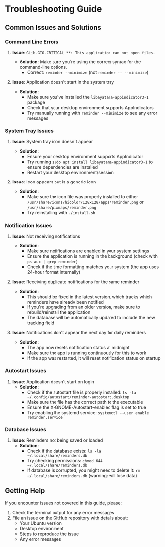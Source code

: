 # Troubleshooting Guide

## Common Issues and Solutions

### Command Line Errors

1. **Issue**: `GLib-GIO-CRITICAL **: This application can not open files.`
   - **Solution**: Make sure you're using the correct syntax for the command-line options. 
     - Correct: `reminder --minimize` (not `reminder -- --minimize`)

2. **Issue**: Application doesn't start in the system tray
   - **Solution**: 
     - Make sure you've installed the `libayatana-appindicator3-1` package
     - Check that your desktop environment supports AppIndicators
     - Try manually running with `reminder --minimize` to see any error messages

### System Tray Issues

1. **Issue**: System tray icon doesn't appear
   - **Solution**:
     - Ensure your desktop environment supports AppIndicator
     - Try running `sudo apt install libayatana-appindicator3-1` to ensure dependencies are installed
     - Restart your desktop environment/session

2. **Issue**: Icon appears but is a generic icon
   - **Solution**: 
     - Make sure the icon file was properly installed to either `/usr/share/icons/hicolor/128x128/apps/reminder.png` or `/usr/share/pixmaps/reminder.png`
     - Try reinstalling with `./install.sh`

### Notification Issues

1. **Issue**: Not receiving notifications
   - **Solution**:
     - Make sure notifications are enabled in your system settings
     - Ensure the application is running in the background (check with `ps aux | grep reminder`)
     - Check if the time formatting matches your system (the app uses 24-hour format internally)

2. **Issue**: Receiving duplicate notifications for the same reminder
   - **Solution**:
     - This should be fixed in the latest version, which tracks which reminders have already been notified
     - If you're upgrading from an older version, make sure to rebuild/reinstall the application
     - The database will be automatically updated to include the new tracking field

3. **Issue**: Notifications don't appear the next day for daily reminders
   - **Solution**:
     - The app now resets notification status at midnight
     - Make sure the app is running continuously for this to work
     - If the app was restarted, it will reset notification status on startup

### Autostart Issues

1. **Issue**: Application doesn't start on login
   - **Solution**:
     - Check if the autostart file is properly installed: `ls -la ~/.config/autostart/reminder-autostart.desktop`
     - Make sure the file has the correct path to the executable
     - Ensure the X-GNOME-Autostart-enabled flag is set to true
     - Try enabling the systemd service: `systemctl --user enable reminder.service`

### Database Issues

1. **Issue**: Reminders not being saved or loaded
   - **Solution**:
     - Check if the database exists: `ls -la ~/.local/share/reminders.db`
     - Try checking permissions: `chmod 644 ~/.local/share/reminders.db`
     - If database is corrupted, you might need to delete it: `rm ~/.local/share/reminders.db` (warning: will lose data)

## Getting Help

If you encounter issues not covered in this guide, please:
1. Check the terminal output for any error messages
2. File an issue on the GitHub repository with details about:
   - Your Ubuntu version
   - Desktop environment
   - Steps to reproduce the issue
   - Any error messages
